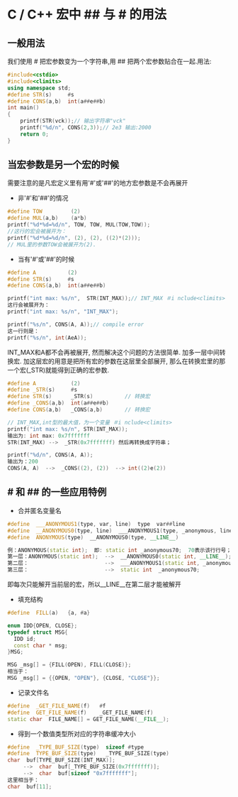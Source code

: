 # C / C++ 宏中 ## 与 # 的用法

## 一般用法
我们使用 # 把宏参数变为一个字符串,用 ## 把两个宏参数贴合在一起.用法:
```cpp
#include<cstdio>
#include<climits>
using namespace std;
#define STR(s)     #s
#define CONS(a,b)  int(a##e##b)
int main()
{
    printf(STR(vck));// 输出字符串"vck"
    printf("%d/n", CONS(2,3));// 2e3 输出:2000
    return 0;
}
```
## 当宏参数是另一个宏的时候
需要注意的是凡宏定义里有用'#'或'##'的地方宏参数是不会再展开
- 非'#'和'##'的情况
```cpp
#define TOW         (2)
#define MUL(a,b)    (a*b)
printf("%d*%d=%d/n", TOW, TOW, MUL(TOW,TOW));
//这行的宏会被展开为：
printf("%d*%d=%d/n", (2), (2), ((2)*(2)));
// MUL里的参数TOW会被展开为(2).
```
- 当有'#'或'##'的时候
```cpp
#define A          (2)
#define STR(s)     #s
#define CONS(a,b)  int(a##e##b)

printf("int max: %s/n",  STR(INT_MAX));// INT_MAX ＃i nclude<climits>
这行会被展开为：
printf("int max: %s/n", "INT_MAX");

printf("%s/n", CONS(A, A));// compile error 
这一行则是：
printf("%s/n", int(AeA));
```
INT_MAX和A都不会再被展开, 然而解决这个问题的方法很简单. 加多一层中间转换宏.
加这层宏的用意是把所有宏的参数在这层里全部展开, 那么在转换宏里的那一个宏(_STR)就能得到正确的宏参数.
```cpp
#define A           (2)
#define _STR(s)     #s
#define STR(s)      _STR(s)          // 转换宏
#define _CONS(a,b)  int(a##e##b)
#define CONS(a,b)   _CONS(a,b)       // 转换宏

// INT_MAX,int型的最大值，为一个变量 ＃i nclude<climits>
printf("int max: %s/n", STR(INT_MAX));
输出为: int max: 0x7fffffff
STR(INT_MAX) -->  _STR(0x7fffffff) 然后再转换成字符串；

printf("%d/n", CONS(A, A));
输出为：200
CONS(A, A)  -->  _CONS((2), (2))  --> int((2)e(2))
```

## # 和 ## 的一些应用特例
- 合并匿名变量名
```cpp
#define  ___ANONYMOUS1(type, var, line)  type  var##line
#define  __ANONYMOUS0(type, line)  ___ANONYMOUS1(type, _anonymous, line)
#define  ANONYMOUS(type)  __ANONYMOUS0(type, __LINE__)

例：ANONYMOUS(static int);  即: static int _anonymous70;  70表示该行行号；
第一层：ANONYMOUS(static int);  -->  __ANONYMOUS0(static int, __LINE__);
第二层：                        -->  ___ANONYMOUS1(static int, _anonymous, 70);
第三层：                        -->  static int  _anonymous70;
```
即每次只能解开当前层的宏，所以__LINE__在第二层才能被解开

- 填充结构
```cpp
#define  FILL(a)   {a, #a}

enum IDD{OPEN, CLOSE};
typedef struct MSG{
  IDD id;
  const char * msg;
}MSG;

MSG _msg[] = {FILL(OPEN), FILL(CLOSE)};
相当于：
MSG _msg[] = {{OPEN, "OPEN"}, {CLOSE, "CLOSE"}};
```
- 记录文件名
```cpp
#define  _GET_FILE_NAME(f)   #f
#define  GET_FILE_NAME(f)    _GET_FILE_NAME(f)
static char  FILE_NAME[] = GET_FILE_NAME(__FILE__);
```
- 得到一个数值类型所对应的字符串缓冲大小
```cpp
#define  _TYPE_BUF_SIZE(type)  sizeof #type
#define  TYPE_BUF_SIZE(type)   _TYPE_BUF_SIZE(type)
char  buf[TYPE_BUF_SIZE(INT_MAX)];
     -->  char  buf[_TYPE_BUF_SIZE(0x7fffffff)];
     -->  char  buf[sizeof "0x7fffffff"];
这里相当于：
char  buf[11];
```